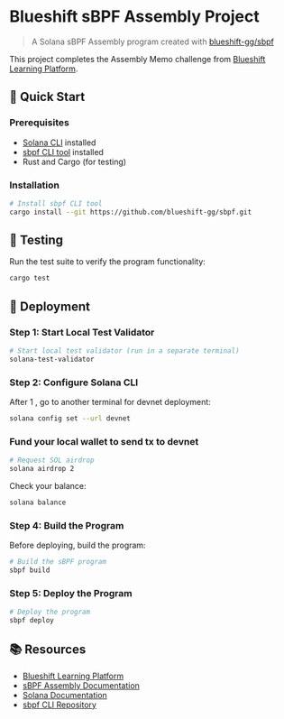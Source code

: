 # Blueshift sBPF Assembly Project

> A Solana sBPF Assembly program created with [blueshift-gg/sbpf](https://github.com/blueshift-gg/sbpf)

This project completes the Assembly Memo challenge from [Blueshift Learning Platform](https://learn.blueshift.gg/en/challenges/assembly-memo/verify).

## 🚀 Quick Start

### Prerequisites

- [Solana CLI](https://docs.solana.com/cli/install-solana-cli-tools) installed
- [sbpf CLI tool](https://github.com/blueshift-gg/sbpf) installed
- Rust and Cargo (for testing)

### Installation

```bash
# Install sbpf CLI tool
cargo install --git https://github.com/blueshift-gg/sbpf.git
```

## 🧪 Testing

Run the test suite to verify the program functionality:

```bash
cargo test
```

## 🚀 Deployment

### Step 1: Start Local Test Validator 
```bash
# Start local test validator (run in a separate terminal)
solana-test-validator
```

### Step 2: Configure Solana CLI
After 1 , go to another terminal for devnet deployment:
```bash
solana config set --url devnet
```

### Fund your local wallet to send tx to devnet 
```bash
# Request SOL airdrop
solana airdrop 2
```
Check your balance:
```bash
solana balance
```

### Step 4: Build the Program

Before deploying, build the program:
```bash
# Build the sBPF program
sbpf build
```

### Step 5: Deploy the Program
```bash
# Deploy the program
sbpf deploy
```

## 📚 Resources

- [Blueshift Learning Platform](https://learn.blueshift.gg/)
- [sBPF Assembly Documentation](https://www.helius.dev/blog/sbpf-assembly)
- [Solana Documentation](https://docs.solana.com/)
- [sbpf CLI Repository](https://github.com/blueshift-gg/sbpf)


